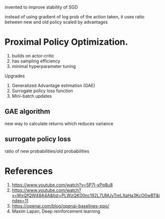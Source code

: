 
invented to improve stability of SGD

instead of using gradient of log prob of the action taken, it uses ratio between new and old policy scaled by advantages


# Proximal Policy Optimization.

1. builds on actor-critic
2. has sampling efficiency
3. minimal hyperparameter tuning

Upgrades

1. Generalized Advantage estimation  (GAE)
2. Surrogate policy loss function
3. Mini-batch updates


## GAE algorithm

new way to calculate returns which reduces variance

## surrogate policy loss

ratio of new probabilities/old probabilities

# References

1. https://www.youtube.com/watch?v=5P7I-xPq8u8
2. https://www.youtube.com/watch?v=WxQfQW48A4A&list=PLWzQK00nc192L7UMJyTmLXaHa3KcO0wBT&index=11
3. https://openai.com/blog/openai-baselines-ppo/
4.  Maxim Lapan, Deep reinforcement learning

